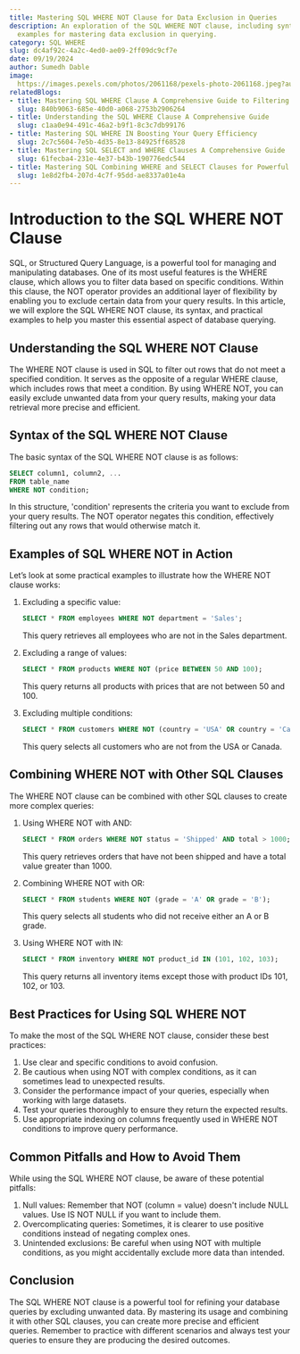 ```yaml
---
title: Mastering SQL WHERE NOT Clause for Data Exclusion in Queries
description: An exploration of the SQL WHERE NOT clause, including syntax and practical
  examples for mastering data exclusion in querying.
category: SQL WHERE
slug: dc4af92c-4a2c-4ed0-ae09-2ff09dc9cf7e
date: 09/19/2024
author: Sumedh Dable
image: 
  https://images.pexels.com/photos/2061168/pexels-photo-2061168.jpeg?auto=compress&cs=tinysrgb&w=600
relatedBlogs:
- title: Mastering SQL WHERE Clause A Comprehensive Guide to Filtering Data in Queries
  slug: 840b9063-685e-40d0-a068-2753b2906264
- title: Understanding the SQL WHERE Clause A Comprehensive Guide
  slug: c1aa0e94-491c-46a2-b9f1-8c3c7db99176
- title: Mastering SQL WHERE IN Boosting Your Query Efficiency
  slug: 2c7c5604-7e5b-4d35-8e13-84925ff68528
- title: Mastering SQL SELECT and WHERE Clauses A Comprehensive Guide
  slug: 61fecba4-231e-4e37-b43b-190776edc544
- title: Mastering SQL Combining WHERE and SELECT Clauses for Powerful Data Retrieval
  slug: 1e8d2fb4-207d-4c7f-95dd-ae8337a01e4a
---
```


# Introduction to the SQL WHERE NOT Clause

SQL, or Structured Query Language, is a powerful tool for managing and manipulating databases. One of its most useful features is the WHERE clause, which allows you to filter data based on specific conditions. Within this clause, the NOT operator provides an additional layer of flexibility by enabling you to exclude certain data from your query results. In this article, we will explore the SQL WHERE NOT clause, its syntax, and practical examples to help you master this essential aspect of database querying.

## Understanding the SQL WHERE NOT Clause

The WHERE NOT clause is used in SQL to filter out rows that do not meet a specified condition. It serves as the opposite of a regular WHERE clause, which includes rows that meet a condition. By using WHERE NOT, you can easily exclude unwanted data from your query results, making your data retrieval more precise and efficient.

## Syntax of the SQL WHERE NOT Clause

The basic syntax of the SQL WHERE NOT clause is as follows:

```sql
SELECT column1, column2, ...
FROM table_name
WHERE NOT condition;
```

In this structure, 'condition' represents the criteria you want to exclude from your query results. The NOT operator negates this condition, effectively filtering out any rows that would otherwise match it.

## Examples of SQL WHERE NOT in Action

Let’s look at some practical examples to illustrate how the WHERE NOT clause works:

1. Excluding a specific value:
   ```sql
   SELECT * FROM employees WHERE NOT department = 'Sales';
   ```
   This query retrieves all employees who are not in the Sales department.

2. Excluding a range of values:
   ```sql
   SELECT * FROM products WHERE NOT (price BETWEEN 50 AND 100);
   ```
   This query returns all products with prices that are not between 50 and 100.

3. Excluding multiple conditions:
   ```sql
   SELECT * FROM customers WHERE NOT (country = 'USA' OR country = 'Canada');
   ```
   This query selects all customers who are not from the USA or Canada.

## Combining WHERE NOT with Other SQL Clauses

The WHERE NOT clause can be combined with other SQL clauses to create more complex queries:

1. Using WHERE NOT with AND:
   ```sql
   SELECT * FROM orders WHERE NOT status = 'Shipped' AND total > 1000;
   ```
   This query retrieves orders that have not been shipped and have a total value greater than 1000.

2. Combining WHERE NOT with OR:
   ```sql
   SELECT * FROM students WHERE NOT (grade = 'A' OR grade = 'B');
   ```
   This query selects all students who did not receive either an A or B grade.

3. Using WHERE NOT with IN:
   ```sql
   SELECT * FROM inventory WHERE NOT product_id IN (101, 102, 103);
   ```
   This query returns all inventory items except those with product IDs 101, 102, or 103.

## Best Practices for Using SQL WHERE NOT

To make the most of the SQL WHERE NOT clause, consider these best practices:

1. Use clear and specific conditions to avoid confusion.
2. Be cautious when using NOT with complex conditions, as it can sometimes lead to unexpected results.
3. Consider the performance impact of your queries, especially when working with large datasets.
4. Test your queries thoroughly to ensure they return the expected results.
5. Use appropriate indexing on columns frequently used in WHERE NOT conditions to improve query performance.

## Common Pitfalls and How to Avoid Them

While using the SQL WHERE NOT clause, be aware of these potential pitfalls:

1. Null values: Remember that NOT (column = value) doesn't include NULL values. Use IS NOT NULL if you want to include them.
2. Overcomplicating queries: Sometimes, it is clearer to use positive conditions instead of negating complex ones.
3. Unintended exclusions: Be careful when using NOT with multiple conditions, as you might accidentally exclude more data than intended.

## Conclusion

The SQL WHERE NOT clause is a powerful tool for refining your database queries by excluding unwanted data. By mastering its usage and combining it with other SQL clauses, you can create more precise and efficient queries. Remember to practice with different scenarios and always test your queries to ensure they are producing the desired outcomes.